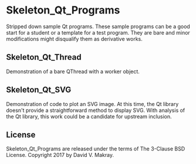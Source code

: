 # Skeleton_Qt_Programs

Stripped down sample Qt programs. These sample programs can be a good start for a student or a template for a test program. They are bare and minor modifications might disqualify them as derivative works.

## Skeleton_Qt_Thread

Demonstration of a bare QThread with a worker object.

## Skeleton_Qt_SVG

Demonstration of code to plot an SVG image. At this time, the Qt library doesn't provide a straightforward method to display SVG. With analysis of the Qt library, this work could be a candidate for upstream inclusion.

## License

Skeleton_Qt_Programs are released under the terms of The 3-Clause BSD License. Copyright 2017 by David V. Makray.
